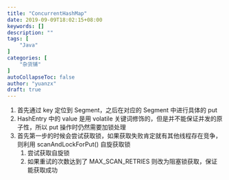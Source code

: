 ```yaml
---
title: "ConcurrentHashMap"
date: 2019-09-09T18:02:15+08:00
keywords: []
description: ""
tags: [
    "Java"
]
categories: [
    "杂货铺"
]
autoCollapseToc: false
author: "yuanzx"
draft: true
---
```


1. 首先通过 key 定位到 Segment，之后在对应的 Segment 中进行具体的 put
2. HashEntry 中的 value 是用 volatile 关键词修饰的，但是并不能保证并发的原子性，所以 put 操作时仍然需要加锁处理
3. 首先第一步的时候会尝试获取锁，如果获取失败肯定就有其他线程存在竞争，则利用 scanAndLockForPut() 自旋获取锁
   1. 尝试获取自旋锁
   2. 如果重试的次数达到了 MAX_SCAN_RETRIES 则改为阻塞锁获取，保证能获取成功